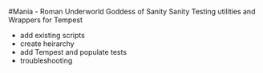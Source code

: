 #Mania - Roman Underworld Goddess of Sanity
Sanity Testing utilities and Wrappers for Tempest

- add existing scripts
- create heirarchy
- add Tempest and populate tests
- troubleshooting